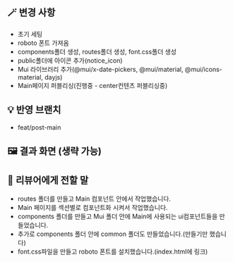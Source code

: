 ## 🪄 변경 사항

- 초기 세팅
- roboto 폰트 가져옴
- components폴더 생성, routes폴더 생성, font.css폴더 생성
- public폴더에 아이콘 추가(notice_icon)
- Mui 라이브러리 추가(@mui/x-date-pickers, @mui/material, @mui/icons-material, dayjs)
- Main페이지 퍼블리싱(진행중 - center컨텐츠 퍼블리싱중)

## 💡 반영 브랜치

- feat/post-main

## 🖼️ 결과 화면 (생략 가능)

## 💬 리뷰어에게 전할 말

- routes 폴더를 만들고 Main 컴포넌트 안에서 작업했습니다.
- Main 페이지를 섹션별로 컴포넌트화 시켜서 작업했습니다.
- components 폴더를 만들고 Mui 폴더 안에 Main에 사용되는 ui컴포넌트들을 만들었습니다.
- 추가로 components 폴더 안에 common 폴더도 만들었습니다.(만들기만 했습니다)
- font.css파일을 만들고 roboto 폰트를 설치했습니다.(index.html에 링크)
